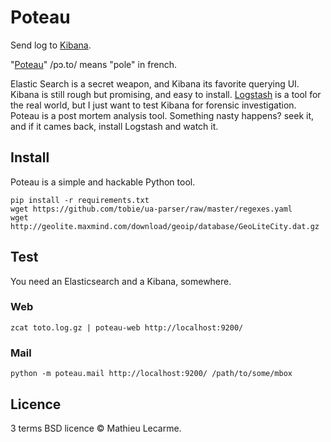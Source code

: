 Poteau
======

Send log to [Kibana](https://github.com/elasticsearch/kibana).

"[Poteau](https://fr.wiktionary.org/wiki/poteau)" /pɔ.to/ means "pole" in french.

Elastic Search is a secret weapon, and Kibana its favorite querying UI.
Kibana is still rough but promising, and easy to install.
[Logstash](http://www.logstash.net/) is a tool for the real world,
but I just want to test Kibana for forensic investigation.
Poteau is a post mortem analysis tool. Something nasty happens? seek it,
and if it cames back, install Logstash and watch it.


Install
-------

Poteau is a simple and hackable Python tool.

    pip install -r requirements.txt
    wget https://github.com/tobie/ua-parser/raw/master/regexes.yaml
    wget http://geolite.maxmind.com/download/geoip/database/GeoLiteCity.dat.gz

Test
----

You need an Elasticsearch and a Kibana, somewhere.

### Web

    zcat toto.log.gz | poteau-web http://localhost:9200/

### Mail

    python -m poteau.mail http://localhost:9200/ /path/to/some/mbox

Licence
-------

3 terms BSD licence © Mathieu Lecarme.
